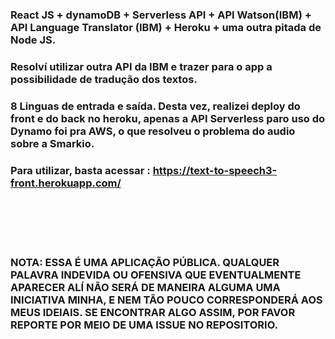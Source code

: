 ### React JS + dynamoDB + Serverless API + API Watson(IBM) + API Language Translator (IBM) + Heroku + uma outra pitada de Node JS.

### Resolví utilizar outra API da IBM e trazer para o app a possibilidade de tradução dos textos.
### 8 Linguas de entrada e saída. Desta vez, realizei deploy do front e do back no heroku, apenas a API Serverless paro uso do Dynamo foi pra AWS, o que resolveu o problema do audio sobre a Smarkio.

### Para utilizar, basta acessar : https://text-to-speech3-front.herokuapp.com/
<br></br><br></br>

###  NOTA: ESSA É UMA APLICAÇÃO PÚBLICA. QUALQUER PALAVRA INDEVIDA OU OFENSIVA QUE EVENTUALMENTE APARECER ALÍ NÃO SERÁ DE MANEIRA ALGUMA UMA INICIATIVA MINHA, E NEM TÃO POUCO CORRESPONDERÁ AOS MEUS IDEIAIS. SE ENCONTRAR ALGO ASSIM, POR FAVOR REPORTE POR MEIO DE UMA ISSUE NO REPOSITORIO.
